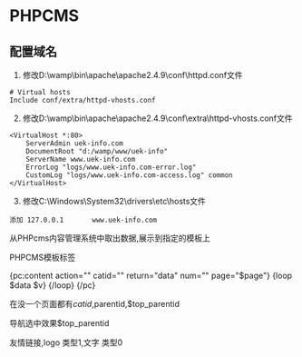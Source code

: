 # PHPCMS

## 配置域名

1. 修改D:\wamp\bin\apache\apache2.4.9\conf\httpd.conf文件
```
# Virtual hosts
Include conf/extra/httpd-vhosts.conf
```
2. 修改D:\wamp\bin\apache\apache2.4.9\conf\extra\httpd-vhosts.conf文件
```
<VirtualHost *:80>
    ServerAdmin uek-info.com
    DocumentRoot "d:/wamp/www/uek-info"
    ServerName www.uek-info.com
    ErrorLog "logs/www.uek-info.com-error.log"
    CustomLog "logs/www.uek-info.com-access.log" common
</VirtualHost>
```
3. 修改C:\Windows\System32\drivers\etc\hosts文件
```
添加 127.0.0.1       www.uek-info.com
```


从PHPcms内容管理系统中取出数据,展示到指定的模板上




PHPCMS模板标签

{pc:content  action=""  catid="" return="data" num="" page="$page"}
{loop $data $v}
{/loop}
{/pc}


在没一个页面都有$catid,$parentid,$top_parentid


导航选中效果$top_parentid


友情链接,logo 类型1,文字 类型0





